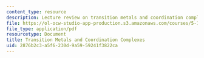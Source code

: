 ```yaml
---
content_type: resource
description: Lecture review on transition metals and coordination complexes.
file: https://ol-ocw-studio-app-production.s3.amazonaws.com/courses/5-111-principles-of-chemical-science-fall-2008/2876b2c3a5f6230d9a5959241f3822ca_bioex_lect27.pdf
file_type: application/pdf
resourcetype: Document
title: Transition Metals and Coordination Complexes
uid: 2876b2c3-a5f6-230d-9a59-59241f3822ca
---
```

